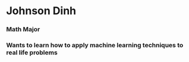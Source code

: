 # Johnson Dinh
### Math Major
### Wants to learn how to apply machine learning techniques to real life problems
